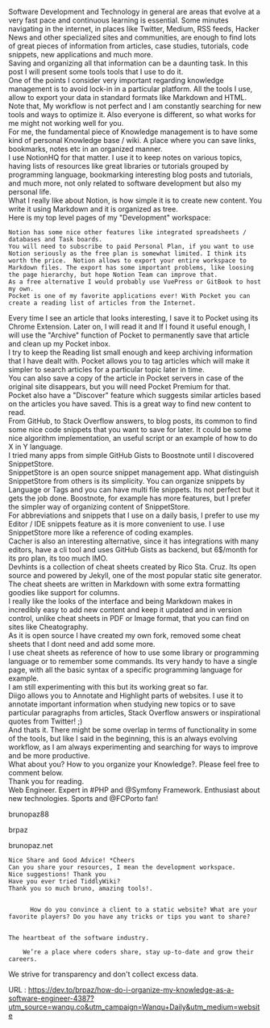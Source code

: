   Software Development and Technology in general are areas that evolve at a very fast pace and continuous learning is essential.
Some minutes navigating in the internet, in places like Twitter, Medium, RSS feeds, Hacker News and other specialized sites and communities, are enough to find lots of great pieces of information from articles, case studies, tutorials, code snippets, new applications and much more.  
    Saving and organizing all that information can be a daunting task. In this post I will present some tools tools that I use to do it.   
    One of the points I consider very important regarding knowledge management is to avoid lock-in in a particular platform. All the tools I use, allow to export your data in standard formats like Markdown and HTML.  
    Note that, My workflow is not perfect and I am constantly searching for new tools and ways to optimize it. Also everyone is different, so what works for me might not working well for you.  
    For me, the fundamental piece of Knowledge management is to have some kind of personal Knowledge base / wiki. A place where you can save links, bookmarks, notes etc in an organized manner.  
    I use NotionHQ for that matter. I use it to keep notes on various topics, having lists of resources like great libraries or tutorials grouped by programming language, bookmarking interesting blog posts and tutorials, and much more, not only related to software development but also my personal life.  
    What I really like about Notion, is how simple it is to create new content. You write it using Markdown and it is organized as tree.  
    Here is my top level pages of my "Development" workspace:  
      
    Notion has some nice other features like integrated spreadsheets / databases and Task boards.  
    You will need to subscribe to paid Personal Plan, if you want to use Notion seriously as the free plan is somewhat limited. I think its worth the price.  Notion allows to export your entire workspace to Markdown files. The export has some important problems, like loosing the page hierarchy, but hope Notion Team can improve that.  
    As a free alternative I would probably use VuePress or GitBook to host my own.  
    Pocket is one of my favorite applications ever! With Pocket you can create a reading list of articles from the Internet. 
Every time I see an article that looks interesting, I save it to Pocket using its Chrome Extension. Later on, I will read it and If I found it useful enough, I will use the "Archive" function of Pocket to permanently save that article and clean up my Pocket inbox.  
    I try to keep the Reading list small enough and keep archiving information that I have dealt with. Pocket allows you to tag articles which will make it simpler to search articles for a particular topic later in time.  
    You can also save a copy of the article in Pocket servers in case of the original site disappears, but you will need Pocket Premium for that.   
    Pocket also have a "Discover" feature which suggests similar articles based on the articles you have saved. This is a great way to find new content to read.  
    From GitHub, to Stack Overflow answers, to blog posts, its common to find some nice code snippets that you want to save for later. It could be some nice algorithm implementation, an useful script or an example of how to do X in Y language.  
    I tried many apps from simple GitHub Gists to Boostnote until I discovered SnippetStore.  
    SnippetStore is an open source snippet management app. What distinguish SnippetStore from others is its simplicity. You can organize snippets by Language or Tags and you can have multi file snippets. Its not perfect but it gets the job done. Boostnote, for example has more features, but I prefer the simpler way of organizing content of SnippetStore.  
    For abbreviations and snippets that I use on a daily basis, I prefer to use my Editor / IDE snippets feature as it is more convenient to use. I use SnippetStore more like a reference of coding examples.  
    Cacher is also an interesting alternative, since it has integrations with many editors, have a cli tool and uses GitHub Gists as backend, but 6$/month for its pro plan, its too much IMO.  
    Devhints is a collection of cheat sheets created by Rico Sta. Cruz. Its open source and powered by Jekyll, one of the most popular static site generator.  
    The cheat sheets are written in Markdown with some extra formatting goodies like support for columns.  
    I really like the looks of the interface and being Markdown makes in incredibly easy to add new content and keep it updated and in version control, unlike cheat sheets in PDF or Image format, that you can find on sites like Cheatography.  
    As it is open source I have created my own fork, removed some cheat sheets that I dont need and add some more.  
    I use cheat sheets as reference of how to use some library or programming language or to remember some commands. Its very handy to have a single page, with all the basic syntax of a specific programming language for example.  
    I am still experimenting with this but its working great so far.  
    Diigo allows you to Annotate and Highlight parts of websites. I use it to annotate important information when studying new topics or to save particular paragraphs from articles, Stack Overflow answers or inspirational quotes from Twitter! ;)   
    And thats it. There might be some overlap in terms of functionality in some of the tools, but like I said in the beginning, this is an always evolving workflow, as I am always experimenting and searching for ways to improve and be more productive.  
    What about you? How to you organize your Knowledge?. Please feel free to comment below.  
    Thank you for reading.  
    Web Engineer. Expert in #PHP and @Symfony Framework. Enthusiast about new technologies. Sports and @FCPorto fan!  
    

 brunopaz88
        

 brpaz
        

 brunopaz.net
        
  
    Nice Share and Good Advice! *Cheers  
    Can you share your resources, I mean the development workspace.   
    Nice suggestions! Thank you  
    Have you ever tried TiddlyWiki?  
    Thank you so much bruno, amazing tools!.  
    

          How do you convince a client to a static website? What are your favorite players? Do you have any tricks or tips you want to share?
        
  
    The heartbeat of the software industry.  
    
        We’re a place where coders share, stay up-to-date and grow their careers.
        
    
We strive for transparency and don't collect excess data.
  
    
  URL : https://dev.to/brpaz/how-do-i-organize-my-knowledge-as-a-software-engineer-4387?utm_source=wanqu.co&utm_campaign=Wanqu+Daily&utm_medium=website
